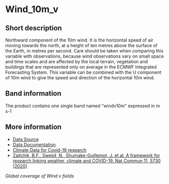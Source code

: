 # Wind_10m_v

## Short description

Northward component of the 10m wind. It is the horizontal speed of air moving towards the north, at a height of ten metres above the surface of the Earth, in metres per second. Care should be taken when comparing this variable with observations, because wind observations vary on small space and time scales and are affected by the local terrain, vegetation and buildings that are represented only on average in the ECMWF Integrated Forecasting System. This variable can be combined with the U component of 10m wind to give the speed and direction of the horizontal 10m wind.

## Band information

The product contains one single band named "windv10m" expressed in m s-1

## More information

- [Data Source](https://cds.climate.copernicus.eu/cdsapp#!/dataset/reanalysis-era5-land-monthly-means?tab=overview)
- [Data Documentation](https://confluence.ecmwf.int/display/CKB/ERA5-Land%3A+data+documentation)
- [Climate Data for Covid-19 research](https://climate.copernicus.eu/climate-information-support-covid-19-research)
- [Zaitchik, B.F., Sweijd, N., Shumake-Guillemot, J. et al. A framework for research linking weather, climate and COVID-19. Nat Commun 11, 5730 (2020)](https://doi.org/10.1038/s41467-020-19546-7)

*Global coverage of Wind v fields*
